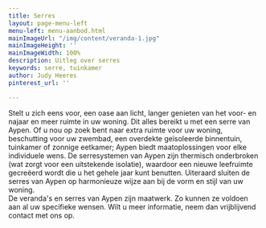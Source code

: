 ```yaml
---
title: Serres
layout: page-menu-left
menu-left: menu-aanbod.html
mainImageUrl: "/img/content/veranda-1.jpg"
mainImageHeight: ''
mainImageWidth: 100%
description: Uitleg over serres
keywords: serre, tuinkamer
author: Judy Heeres
pinterest_url: ''

---
```

Stelt u zich eens voor, een oase aan licht, langer genieten van het voor- en najaar en meer ruimte in uw woning. Dit alles bereikt u met een serre van Aypen. Of u nou op zoek bent naar extra ruimte voor uw woning, beschutting voor uw zwembad, een overdekte geïsoleerde binnentuin, tuinkamer of zonnige eetkamer; Aypen biedt maatoplossingen voor elke individuele wens.
De serresystemen van Aypen zijn thermisch onderbroken (wat zorgt voor een uitstekende isolatie), waardoor een nieuwe leefruimte gecreëerd wordt die u het gehele jaar kunt benutten. Uiteraard sluiten de serres van Aypen op harmonieuze wijze aan bij de vorm en stijl van uw woning.  
De veranda's en serres van Aypen zijn maatwerk. Zo kunnen ze voldoen aan al uw specifieke wensen.
Wilt u meer informatie, neem dan vrijblijvend contact met ons op.